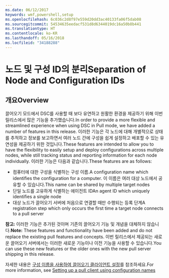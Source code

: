 ```yaml
---
ms.date: 06/12/2017
keywords: wmf,powershell,setup
ms.openlocfilehash: 6c036c2d8f97e559d20dd3ac40133fa06f5dab08
ms.sourcegitcommit: 54534635eedacf531d8d6344019dc16a50b8b441
ms.translationtype: HT
ms.contentlocale: ko-KR
ms.lasthandoff: 05/16/2018
ms.locfileid: "34188288"
---
```

# <a name="separation-of-node-and-configuration-ids"></a><span data-ttu-id="71550-102">노드 및 구성 ID의 분리</span><span class="sxs-lookup"><span data-stu-id="71550-102">Separation of Node and Configuration IDs</span></span>

## <a name="overview"></a><span data-ttu-id="71550-103">개요</span><span class="sxs-lookup"><span data-stu-id="71550-103">Overview</span></span>

<span data-ttu-id="71550-104">끌어오기 모드에서 DSC를 사용할 때 보다 유연하고 원활한 환경을 제공하기 위해 이번 릴리스에서 많은 기능을 추가했습니다.</span><span class="sxs-lookup"><span data-stu-id="71550-104">In order to provide a more flexible and streamlined experience when using DSC in Pull mode, we have added a number of features in this release.</span></span> <span data-ttu-id="71550-105">이러한 기능은 각 노드에 대해 개별적으로 상태를 추적하고 정보를 보고하면서 여러 노드 간에 구성을 쉽게 설정하고 배포할 수 있는 유연성을 제공하기 위한 것입니다.</span><span class="sxs-lookup"><span data-stu-id="71550-105">These features are intended to allow you to have the flexibility to easily setup and deploy configurations across multiple nodes, while still tracking status and reporting information for each node individually.</span></span>
<span data-ttu-id="71550-106">이러한 기능은 다음과 같습니다.</span><span class="sxs-lookup"><span data-stu-id="71550-106">These features are as follows:</span></span>

* <span data-ttu-id="71550-107">컴퓨터에 대한 구성을 식별하는 구성 이름.</span><span class="sxs-lookup"><span data-stu-id="71550-107">A configuration name which identifies the configuration for a computer.</span></span> <span data-ttu-id="71550-108">이 이름은 여러 대상 노드에서 공유할 수 있습니다.</span><span class="sxs-lookup"><span data-stu-id="71550-108">This name can be shared by multiple target nodes</span></span>
* <span data-ttu-id="71550-109">단일 노드를 고유하게 식별하는 에이전트 ID</span><span class="sxs-lookup"><span data-stu-id="71550-109">An agent ID which uniquely identifies a single node</span></span>
* <span data-ttu-id="71550-110">대상 노드가 끌어오기 서버에 처음으로 연결할 때만 수행되는 등록 단계</span><span class="sxs-lookup"><span data-stu-id="71550-110">A registration step which only occurs the first time a target node connects to a pull server</span></span>

<span data-ttu-id="71550-111">**참고:** 이러한 기능은 추가된 것이며 기존의 끌어오기 기능 및 개념을 대체하지 않습니다.</span><span class="sxs-lookup"><span data-stu-id="71550-111">**Note:** These features and functionality have been added and do not replace the existing pull features and concepts.</span></span> <span data-ttu-id="71550-112">이번 릴리스에서 제공되는 새로운 끌어오기 서버에서는 이러한 새로운 기능이나 이전 기능을 사용할 수 있습니다.</span><span class="sxs-lookup"><span data-stu-id="71550-112">You can use these new features or the older ones with the new pull server shipping in this release.</span></span>

<span data-ttu-id="71550-113">자세한 내용은 [구성 이름을 사용하여 끌어오기 클라이언트 설정](https://msdn.microsoft.com/powershell/dsc/pullclientconfignames)를 참조하세요.</span><span class="sxs-lookup"><span data-stu-id="71550-113">For more information, see [Setting up a pull client using configuration names](https://msdn.microsoft.com/powershell/dsc/pullclientconfignames)</span></span>
